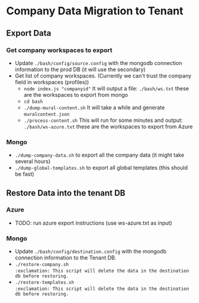 # Company Data Migration to Tenant

## Export Data

### Get company workspaces to export

- Update `./bash/config/source.config` with the mongodb connection information to the prod DB (it will use the secondary)
- Get list of company workspaces. (Currently we can't trust the company field in workspaces (profiles))
  - `node index.js "companyid"`
    It will output a file: `./bash/ws.txt` these are the workspaces to export from mongo
  - `cd bash`
  - `./dump-mural-content.sh`
    It will take a while and generate `muralcontent.json`
  - `./process-content.sh`
    This will run for some minutes and output: `./bash/ws-azure.txt` these are the workspaces to export from Azure

### Mongo

- `./dump-company-data.sh` to export all the company data (it might take several hours)
- `./dump-global-templates.sh` to export all global templates (this should be fast)

## Restore Data into the tenant DB

### Azure

- TODO: run azure export instructions (use ws-azure.txt as input)

### Mongo

- Update `./bash/config/destination.config` with the mongodb connection information to the Tenant DB.
- `./restore-company.sh` <br/>`:exclamation: This script will delete the data in the destination db before restoring.`
- `./restore-templates.sh` <br/>`:exclamation: This script will delete the data in the destination db before restoring.`
